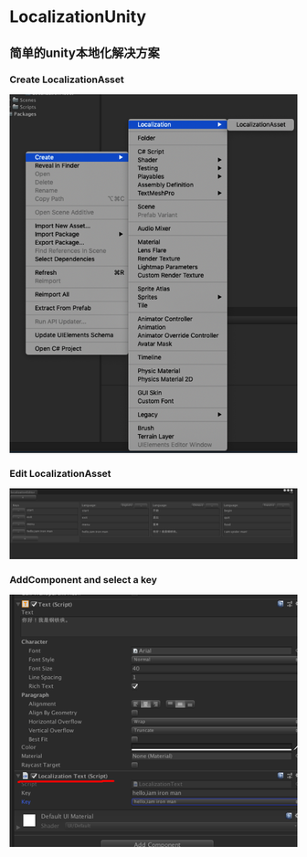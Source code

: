 # LocalizationUnity
## 简单的unity本地化解决方案
### Create LocalizationAsset
![image](https://github.com/BaiPingg/LocalizationUnity/blob/master/Imgs/createAsset.png)
### Edit LocalizationAsset
![image](https://github.com/BaiPingg/LocalizationUnity/blob/master/Imgs/editAsset.png)
### AddComponent and select a key
![image](https://github.com/BaiPingg/LocalizationUnity/blob/master/Imgs/addcomponent.png)

